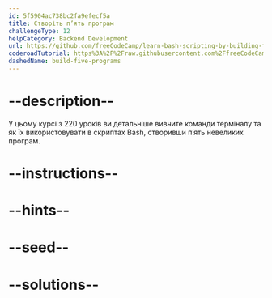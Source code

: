 ```yaml
---
id: 5f5904ac738bc2fa9efecf5a
title: Створіть п’ять програм
challengeType: 12
helpCategory: Backend Development
url: https://github.com/freeCodeCamp/learn-bash-scripting-by-building-five-programs
coderoadTutorial: https%3A%2F%2Fraw.githubusercontent.com%2FfreeCodeCamp%2Flearn-bash-scripting-by-building-five-programs%2Fmain%2Ftutorial.json
dashedName: build-five-programs
---
```


# --description--

У цьому курсі з 220 уроків ви детальніше вивчите команди терміналу та як їх використовувати в скриптах Bash, створивши п’ять невеликих програм.

# --instructions--

# --hints--

# --seed--

# --solutions--
